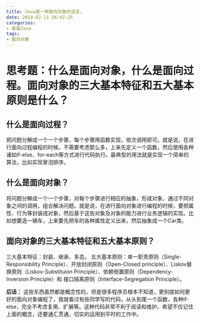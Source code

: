 ```yaml
---
title: Java是一种面向对象的语言。
date: 2019-02-11 16:42:25
categories: 
- 直面Java
tags:
- 面向对象
---
```

# 思考题：什么是面向对象，什么是面向过程。面向对象的三大基本特征和五大基本原则是什么？ #


## 什么是面向过程？ ##

把问题分解成一个一个步骤，每个步骤用函数实现，依次调用即可。就是说，在进行面向过程编程的时候，不需要考虑那么多，上来先定义一个函数，然后使用各种诸如if-else、for-each等方式进行代码执行。最典型的用法就是实现一个简单的算法，比如实现冒泡排序。
<!--more-->

## 什么是面向对象？ ##

将问题分解成一个一个步骤，对每个步骤进行相应的抽象，形成对象，通过不同对象之间的调用，组合解决问题。就是说，在进行面向对象进行编程的时候，要把属性、行为等封装成对象，然后基于这些对象及对象的能力进行业务逻辑的实现。比如想要造一辆车，上来要先把车的各种属性定义出来，然后抽象成一个Car类。

## 面向对象的三大基本特征和五大基本原则？ ##

三大基本特征：封装、继承、多态。
五大基本原则：单一职责原则（Single-Responsibility Principle）、开放封闭原则（Open-Closed principle）、Liskov替换原则（Liskov-Substituion Principle）、依赖倒置原则（Dependency-Inversion Principle）和 接口隔离原则（Interface-Segregation Principle）。

**后话：**
这些东西虽然都是概念性的，但是很多程序员根本不知道，更别提如何更好的面向对象编程了，我就看过有些同学写的代码，从头到尾一个函数，各种if-else，完全不考虑复用、扩展等。这种代码非常不利于阅读和维护。希望不仅记住上面的概念，还要通汇贯通，切实的运用到平时的工作中。
